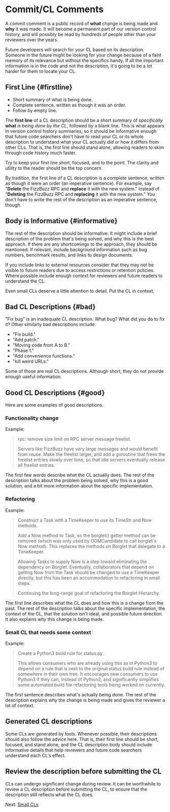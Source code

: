 # Commit/CL Comments

A commit comment is a public record of **what** change is being made and **why** it was made. It will become a permanent part of our version control history, and will possibly be read by hundreds of people other than your reviewers over the years.

Future developers will search for your CL based on its description. Someone in the future might be looking for your change because of a faint memory of its relevance but without the specifics handy. If all the important information is in the code and not the description, it's going to be a lot harder for them to locate your CL.

## First Line {\#firstline}

* Short summary of what is being done.
* Complete sentence, written as though it was an order.
* Follow by empty line.

The **first line** of a CL description should be a short summary of _specifically_ **what** _is being done by the CL_, followed by a blank line. This is what appears in version control history summaries, so it should be informative enough that future code searchers don't have to read your CL or its whole description to understand what your CL actually _did_ or how it differs from other CLs. That is, the first line should stand alone, allowing readers to skim through code history much faster.

Try to keep your first line short, focused, and to the point. The clarity and utility to the reader should be the top concern.

By tradition, the first line of a CL description is a complete sentence, written as though it were an order \(an imperative sentence\). For example, say "**Delete** the FizzBuzz RPC and **replace** it with the new system." instead of "**Deleting** the FizzBuzz RPC and **replacing** it with the new system." You don't have to write the rest of the description as an imperative sentence, though.

## Body is Informative {\#informative}

The rest of the description should be informative. It might include a brief description of the problem that's being solved, and why this is the best approach. If there are any shortcomings to the approach, they should be mentioned. If relevant, include background information such as bug numbers, benchmark results, and links to design documents.

If you include links to external resources consider that they may not be visible to future readers due to access restrictions or retention policies. Where possible include enough context for reviewers and future readers to understand the CL.

Even small CLs deserve a little attention to detail. Put the CL in context.

## Bad CL Descriptions {\#bad}

"Fix bug" is an inadequate CL description. What bug? What did you do to fix it? Other similarly bad descriptions include:

* "Fix build."
* "Add patch."
* "Moving code from A to B."
* "Phase 1."
* "Add convenience functions."
* "kill weird URLs."

Some of those are real CL descriptions. Although short, they do not provide enough useful information.

## Good CL Descriptions {\#good}

Here are some examples of good descriptions.

### Functionality change

Example:

> rpc: remove size limit on RPC server message freelist.
>
> Servers like FizzBuzz have very large messages and would benefit from reuse. Make the freelist larger, and add a goroutine that frees the freelist entries slowly over time, so that idle servers eventually release all freelist entries.

The first few words describe what the CL actually does. The rest of the description talks about the problem being solved, why this is a good solution, and a bit more information about the specific implementation.

### Refactoring

Example:

> Construct a Task with a TimeKeeper to use its TimeStr and Now methods.
>
> Add a Now method to Task, so the borglet\(\) getter method can be removed \(which was only used by OOMCandidate to call borglet's Now method\). This replaces the methods on Borglet that delegate to a TimeKeeper.
>
> Allowing Tasks to supply Now is a step toward eliminating the dependency on Borglet. Eventually, collaborators that depend on getting Now from the Task should be changed to use a TimeKeeper directly, but this has been an accommodation to refactoring in small steps.
>
> Continuing the long-range goal of refactoring the Borglet Hierarchy.

The first line describes what the CL does and how this is a change from the past. The rest of the description talks about the specific implementation, the context of the CL, that the solution isn't ideal, and possible future direction. It also explains _why_ this change is being made.

### Small CL that needs some context

Example:

> Create a Python3 build rule for status.py.
>
> This allows consumers who are already using this as in Python3 to depend on a rule that is next to the original status build rule instead of somewhere in their own tree. It encourages new consumers to use Python3 if they can, instead of Python2, and significantly simplifies some automated build file refactoring tools being worked on currently.

The first sentence describes what's actually being done. The rest of the description explains _why_ the change is being made and gives the reviewer a lot of context.

## Generated CL descriptions

Some CLs are generated by tools. Whenever possible, their descriptions should also follow the advice here. That is, their first line should be short, focused, and stand alone, and the CL description body should include informative details that help reviewers and future code searchers understand each CL's effect.

## Review the description before submitting the CL

CLs can undergo significant change during review. It can be worthwhile to review a CL description before submitting the CL, to ensure that the description still reflects what the CL does.

Next: [Small CLs](https://github.com/google/eng-practices/blob/master/review/developer/small-cls.md)

